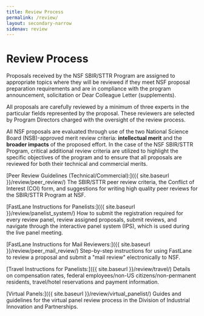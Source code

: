 ```yaml
---
title: Review Process
permalink: /review/
layout: secondary-narrow
sidenav: review
---
```


# Review Process

Proposals received by the NSF SBIR/STTR Program are assigned to appropriate topics where they will be reviewed if they meet NSF proposal preparation requirements and are in compliance with the program announcement, solicitation or Dear Colleague Letter (supplements).

All proposals are carefully reviewed by a minimum of three experts in the particular fields represented by the proposal. These reviewers are selected by Program Directors charged with the oversight of the review process.

All NSF proposals are evaluated through use of the two National Science Board (NSB)-approved merit review criteria: **intellectual merit** and the **broader impacts** of the proposed effort. In the case of the NSF SBIR/STTR Program, critical additional review criteria are utilized to highlight the specific objectives of the program and to ensure that all proposals are reviewed for both their technical and commercial merits.

[Peer Review Guidelines (Technical/Commercial):]({{ site.baseurl }}/review/peer_review/) The SBIR/STTR peer review criteria, the Conflict of Interest (COI) form, and suggestions for writing high quality peer reviews for the SBIR/STTR Program at NSF.

[FastLane Instructions for Panelists:]({{ site.baseurl }}/review/panelist_system/) How to submit the registration required for every review panel, review assigned proposals, submit reviews, and navigate through the interactive panel system (IPS), which is used during the live panel meeting.

[FastLane Instructions for Mail Reviewers:]({{ site.baseurl }}/review/peer_mail_review/) Step-by-step instructions for using FastLane to review a proposal and submit a "mail review" electronically to NSF.

[Travel Instructions for Panelists:]({{ site.baseurl }}/review/travel/) Details on compensation rates, federal employees/non-US citizens/non-permanent residents, travel/hotel reservations and payment information.

[Virtual Panels:]({{ site.baseurl }}/review/virtual_panelist/) Guides and guidelines for the virtual panel review process in the Division of Industrial Innovation and Partnerships.
